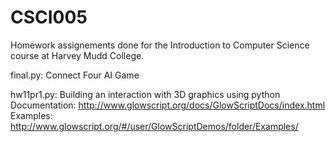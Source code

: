 # CSCI005
Homework assignements done for the Introduction to Computer Science course at Harvey Mudd College.

final.py: Connect Four AI Game

hw11pr1.py: Building an interaction with 3D graphics using python
  <br>Documentation: http://www.glowscript.org/docs/GlowScriptDocs/index.html 
  <br>Examples: http://www.glowscript.org/#/user/GlowScriptDemos/folder/Examples/
